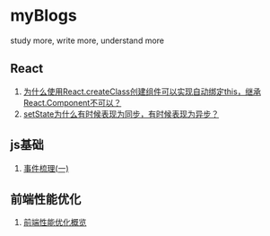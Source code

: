 # myBlogs
study more, write more, understand more
## React
1. <a href="https://github.com/superdc/myBlogs/issues/3">为什么使用React.createClass创建组件可以实现自动绑定this，继承React.Component不可以？</a>
2. <a href="https://github.com/superdc/myBlogs/issues/4">setState为什么有时候表现为同步，有时候表现为异步？</a>
## js基础
1. <a href="https://github.com/superdc/myBlogs/issues/6">事件梳理(一)</a>
## 前端性能优化
1. <a href="https://github.com/superdc/myBlogs/issues/6">前端性能优化概览</a>
